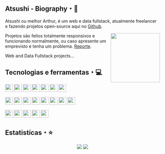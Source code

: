 ## Atsushi - Biography・👋
Atsushi ou melhor Arthur, é um web e data fullstack, atualmente freelancer e fazendo projetos open-source aqui no <a href="https://github.com/">Github</a>.

<img align="right" src="https://cdn.glitch.com/eee4f430-9a8b-4d56-b461-96c75e6db402%2Fimage-removebg-preview(1).png?v=1612131826385" height="160px" />

Projetos são feitos totalmente responsivos e funcionando normalmente, ou caso apresente um emprevisto e tenha um problema. <a href="https://github.com/Dev-Atsushi/">Reporte</a>.
  
Web and Data Fullstack projects...

## Tecnologias e ferramentas・💻

<p align="left">

<img src="https://img.shields.io/badge/javascript-%23F7DF1E.svg?&style=for-the-badge&logo=javascript&logoColor=black" height="25"/>
<img src="https://img.shields.io/badge/typescript%20-%23007ACC.svg?&style=for-the-badge&logo=typescript&logoColor=white" height="25"/>
<img src="https://img.shields.io/badge/node.js%20-%2343853D.svg?&style=for-the-badge&logo=node.js&logoColor=white" height="25"/>
<img src="https://img.shields.io/badge/-Express.js-%23404d59?logo=express&style=for-the-badge" height="25"/>
<img src="https://img.shields.io/badge/bootstrap%20-%23563D7C.svg?&style=for-the-badge&logo=bootstrap&logoColor=white" height="25"/>
<img src="https://img.shields.io/badge/-npm-CB3837?style=flat-square&logo=npm" height="25"/>
<img src="https://img.shields.io/badge/-GitHub-181717?style=flat-square&logo=github" height="25"/>
</p>
<p align="left">
<img src="https://img.shields.io/badge/MongoDB-%234ea94b.svg?&style=for-the-badge&logo=mongodb&logoColor=white" height="25"/>
<img src="https://img.shields.io/badge/Firebase-F6820D.svg?&style=for-the-badge&logo=firebase&logoColor=white" height="25" />
<img src="https://img.shields.io/badge/Python-%234ea94b.svg?&style=for-the-badge&logo=python&logoColor=white" height="25" />
<img src="https://img.shields.io/badge/Electron-%23316192.svg?style=for-the-badge&logo=electron&logoColor=white" height="25" />
<img src="https://img.shields.io/badge/Gulp-FF0000.svg?style=for-the-badge&logo=gulp&logoColor=white" height="25" />
<img src="https://img.shields.io/badge/Html-ffa500.svg?style=for-the-badge&logo=html5&logoColor=white" height="25" />
<img src="https://img.shields.io/badge/Css-7273ff.svg?style=for-the-badge&logo=css3&logoColor=white" height="25" />
<img src="https://img.shields.io/badge/Webpack-8ED5FA.svg?style=for-the-badge&logo=webpack&logoColor=white" height="25" />
</p>
<p align="left">
<img src="https://img.shields.io/badge/Sass-cc6699.svg?style=for-the-badge&logo=sass&logoColor=white" height="25" />
<img src="https://img.shields.io/badge/React-blue.svg?style=for-the-badge&logo=react&logoColor=white" height="25" />
<img src="https://img.shields.io/badge/Batch-green.svg?style=for-the-badge&logo=shell&logoColor=white" height="25" />
<img src="https://img.shields.io/badge/Electorn-gray.svg?style=for-the-badge&logo=electron&logoColor=white" height="25" />
<img src="https://img.shields.io/badge/Next.Js-gray.svg?style=for-the-badge&logo=next.js&logoColor=white" height="25" />
</p>

## Estatistícas・⭐

<p align="center">
  <img src="https://github-readme-stats.vercel.app/api?username=dev-atsushi&show_icons=true&theme=tokyonight&line_height=27" />
  <img src="https://github-readme-stats.vercel.app/api/top-langs/?username=dev-atsushi&hide=batchfile&hide=ejs&theme=tokyonight" />
</p>
